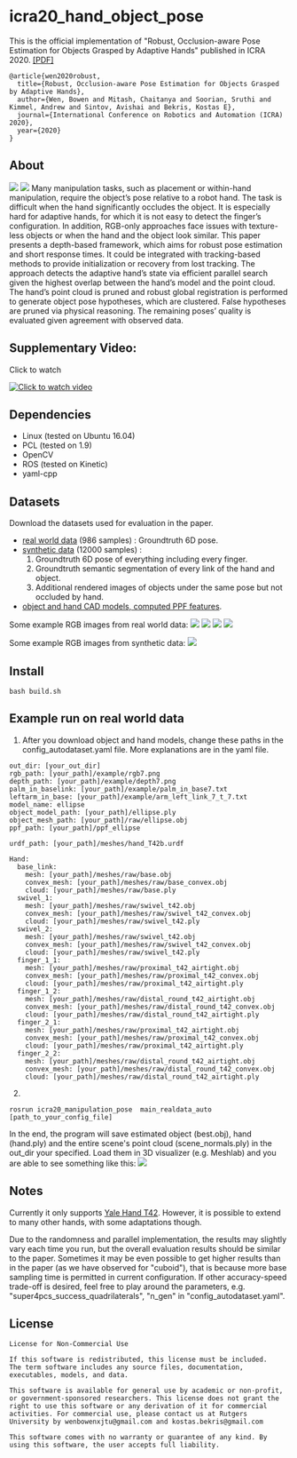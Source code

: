 # icra20_hand_object_pose

This is the official implementation of "Robust, Occlusion-aware Pose Estimation for Objects Grasped by Adaptive Hands" published in ICRA 2020. [[PDF]](https://arxiv.org/pdf/2003.03518.pdf)
```
@article{wen2020robust,
  title={Robust, Occlusion-aware Pose Estimation for Objects Grasped by Adaptive Hands},
  author={Wen, Bowen and Mitash, Chaitanya and Soorian, Sruthi and Kimmel, Andrew and Sintov, Avishai and Bekris, Kostas E},
  journal={International Conference on Robotics and Automation (ICRA) 2020},
  year={2020}
}
```

## About
![](media/intro.jpg)
![](media/pipeline.jpg)
Many manipulation tasks, such as placement or
within-hand manipulation, require the object’s pose relative to
a robot hand. The task is difficult when the hand significantly
occludes the object. It is especially hard for adaptive hands,
for which it is not easy to detect the finger’s configuration.
In addition, RGB-only approaches face issues with texture-less
objects or when the hand and the object look similar. This
paper presents a depth-based framework, which aims for robust
pose estimation and short response times. It could be integrated with tracking-based methods to provide initialization or recovery from lost tracking. The approach detects the adaptive hand’s state via efficient parallel search given the
highest overlap between the hand’s model and the point cloud.
The hand’s point cloud is pruned and robust global registration
is performed to generate object pose hypotheses, which are
clustered. False hypotheses are pruned via physical reasoning.
The remaining poses’ quality is evaluated given agreement
with observed data.

## Supplementary Video:
Click to watch

[![Click to watch video](./media/video_frontpage.jpg)](https://www.youtube.com/watch?v=jCt0-dJAvgI)


## Dependencies
* Linux (tested on Ubuntu 16.04)
* PCL (tested on 1.9)
* OpenCV
* ROS (tested on Kinetic)
* yaml-cpp



## Datasets
Download the datasets used for evaluation in the paper.
* [real world data](https://drive.google.com/file/d/13GFZ2pGr5t5Au23JLcpcLfAlT6Oj9PDZ/view?usp=sharing) (986 samples) : Groundtruth 6D pose.
* [synthetic data](https://drive.google.com/file/d/1-4OZtB5hPxlDhjBCJDGJlyJ0wCIG-rgv/view?usp=sharing) (12000 samples) :
  1. Groundtruth 6D pose of everything including every finger.
  2. Groundtruth semantic segmentation of every link of the hand and object.
  3. Additional rendered images of objects under the same pose but not occluded by hand.
* [object and hand CAD models, computed PPF features](https://drive.google.com/file/d/1R1TGeIVTLngj-ju1-n3C7XDzLvS4lugd/view?usp=sharing).

Some example RGB images from real world data:
![](media/cuboid1.jpg)
![](media/cylinder1.jpg)
![](media/ellipse.jpg)
![](media/tless.jpg)

Some example RGB images from synthetic data:
![](media/sim.jpg)



## Install
```
bash build.sh
```

## Example run on real world data

1. After you download object and hand models, change these paths in the config_autodataset.yaml file. More explanations are in the yaml file.
```
out_dir: [your_out_dir]
rgb_path: [your_path]/example/rgb7.png
depth_path: [your_path]/example/depth7.png
palm_in_baselink: [your_path]/example/palm_in_base7.txt
leftarm_in_base: [your_path]/example/arm_left_link_7_t_7.txt
model_name: ellipse
object_model_path: [your_path]/ellipse.ply
object_mesh_path: [your_path]/raw/ellipse.obj
ppf_path: [your_path]/ppf_ellipse

urdf_path: [your_path]/meshes/hand_T42b.urdf

Hand:
  base_link:
    mesh: [your_path]/meshes/raw/base.obj
    convex_mesh: [your_path]/meshes/raw/base_convex.obj
    cloud: [your_path]/meshes/raw/base.ply
  swivel_1:
    mesh: [your_path]/meshes/raw/swivel_t42.obj
    convex_mesh: [your_path]/meshes/raw/swivel_t42_convex.obj
    cloud: [your_path]/meshes/raw/swivel_t42.ply
  swivel_2:
    mesh: [your_path]/meshes/raw/swivel_t42.obj
    convex_mesh: [your_path]/meshes/raw/swivel_t42_convex.obj
    cloud: [your_path]/meshes/raw/swivel_t42.ply
  finger_1_1:
    mesh: [your_path]/meshes/raw/proximal_t42_airtight.obj
    convex_mesh: [your_path]/meshes/raw/proximal_t42_convex.obj
    cloud: [your_path]/meshes/raw/proximal_t42_airtight.ply
  finger_1_2:
    mesh: [your_path]/meshes/raw/distal_round_t42_airtight.obj
    convex_mesh: [your_path]/meshes/raw/distal_round_t42_convex.obj
    cloud: [your_path]/meshes/raw/distal_round_t42_airtight.ply
  finger_2_1:
    mesh: [your_path]/meshes/raw/proximal_t42_airtight.obj
    convex_mesh: [your_path]/meshes/raw/proximal_t42_convex.obj
    cloud: [your_path]/meshes/raw/proximal_t42_airtight.ply
  finger_2_2:
    mesh: [your_path]/meshes/raw/distal_round_t42_airtight.obj
    convex_mesh: [your_path]/meshes/raw/distal_round_t42_convex.obj
    cloud: [your_path]/meshes/raw/distal_round_t42_airtight.ply
```


2.
```
rosrun icra20_manipulation_pose  main_realdata_auto [path_to_your_config_file]
```

In the end, the program will save estimated object (best.obj), hand (hand.ply) and the entire scene's point cloud (scene_normals.ply) in the out_dir your specified. Load them in 3D visualizer (e.g. Meshlab) and you are able to see something like this:
![](media/code_example.jpg)


## Notes
Currently it only supports [Yale Hand T42](https://www.eng.yale.edu/grablab/openhand/model_t42.html). However, it is possible to extend to many other hands, with some adaptations though.

Due to the randomness and parallel implementation, the results may slightly vary each time you run, but the overall evaluation results should be similar to the paper. Sometimes it may be even possible to get higher results than in the paper (as we have observed for "cuboid"), that is because more base sampling time is permitted in current configuration. If other accuracy-speed trade-off is desired, feel free to play around the parameters, e.g. "super4pcs_success_quadrilaterals", "n_gen" in "config_autodataset.yaml".



## License
```
License for Non-Commercial Use

If this software is redistributed, this license must be included.
The term software includes any source files, documentation, executables, models, and data.

This software is available for general use by academic or non-profit,
or government-sponsored researchers. This license does not grant the
right to use this software or any derivation of it for commercial activities. For commercial use, please contact us at Rutgers University by wenbowenxjtu@gmail.com and kostas.bekris@gmail.com

This software comes with no warranty or guarantee of any kind. By using this software, the user accepts full liability.
```